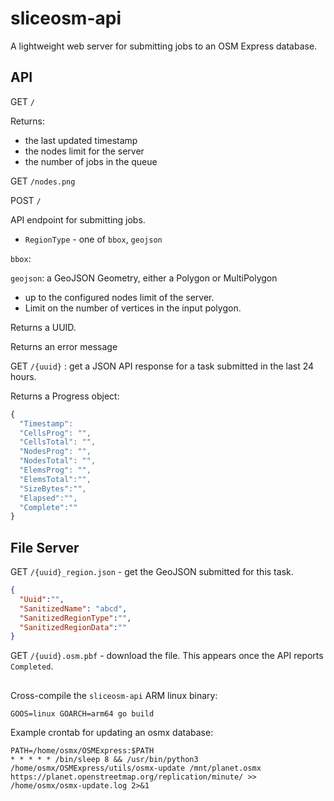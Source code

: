 # sliceosm-api

A lightweight web server for submitting jobs to an OSM Express database.

## API

GET `/`

Returns:

- the last updated timestamp
- the nodes limit for the server
- the number of jobs in the queue

GET `/nodes.png`

POST `/`

API endpoint for submitting jobs.

- `RegionType` - one of `bbox`, `geojson`

`bbox`: 

`geojson`: a GeoJSON Geometry, either a Polygon or MultiPolygon 

* up to the configured nodes limit of the server.
* Limit on the number of vertices in the input polygon.

Returns a UUID.

Returns an error message

GET `/{uuid}` : get a JSON API response for a task submitted in the last 24 hours.

Returns a Progress object:

```js
{
  "Timestamp": 
  "CellsProg": "",
  "CellsTotal": "",
  "NodesProg": "",
  "NodesTotal": "",
  "ElemsProg": "",
  "ElemsTotal":"",
  "SizeBytes":"",
  "Elapsed":"",
  "Complete":""
}
```

## File Server

GET `/{uuid}_region.json` - get the GeoJSON submitted for this task.

```json
{
  "Uuid":"",
  "SanitizedName": "abcd",
  "SanitizedRegionType":"",
  "SanitizedRegionData":""
}
```

GET `/{uuid}.osm.pbf` - download the file. This appears once the API reports `Completed`.

##

Cross-compile the `sliceosm-api` ARM linux binary:

```
GOOS=linux GOARCH=arm64 go build
```

Example crontab for updating an osmx database:

```
PATH=/home/osmx/OSMExpress:$PATH
* * * * * /bin/sleep 8 && /usr/bin/python3 /home/osmx/OSMExpress/utils/osmx-update /mnt/planet.osmx https://planet.openstreetmap.org/replication/minute/ >> /home/osmx/osmx-update.log 2>&1
```